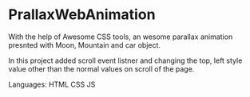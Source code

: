# PrallaxWebAnimation

With the help of Awesome CSS tools, an wesome parallax animation presnted with Moon, Mountain and car object.

In this project added scroll event listner and changing the top, left style value other than the normal values on scroll of the page.

Languages:
HTML
CSS
JS

